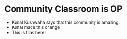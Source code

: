 # Community Classroom is OP

- Kunal Kushwaha says that this community is amazing.
- Kunal made this change
- This is tilak here!
